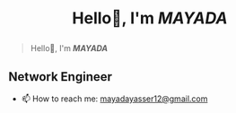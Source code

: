 # <p style="text-align: center;">Hello👋, I'm ***MAYADA***</p>
> Hello👋, I'm ***MAYADA***
 
## Network Engineer


- 📫 How to reach me: mayadayasser12@gmail.com
<!--
**mayadayasserr/mayadayasserr** is a ✨ _special_ ✨ repository because its `README.md` (this file) appears on your GitHub profile.

Here are some ideas to get you started:





-->

